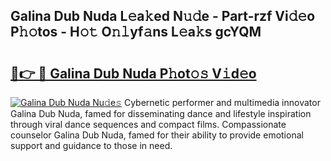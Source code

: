 ## Galina Dub Nuda L𝚎a𝚔ed N𝚞𝚍e - Part-rzf Vi𝚍𝚎o P𝚑𝚘tos - H𝚘𝚝 O𝚗𝚕yf𝚊ns L𝚎a𝚔s gcYQM

# <h2><a href="http://kf51b46.oniu.top/?m=Galina+Dub+Nuda">🔗👉 🔴 Galina Dub Nuda P𝚑ot𝚘𝚜 V𝚒d𝚎o</a></h2>

[![Galina Dub Nuda Nu𝚍e𝚜](https://i.imgur.com/0qMVB7G.gif)](http://kf51b46.oniu.top/?m=Galina+Dub+Nuda)
Cybernetic performer and multimedia innovator Galina Dub Nuda, famed for disseminating dance and lifestyle inspiration through viral dance sequences and compact films. Compassionate counselor Galina Dub Nuda, famed for their ability to provide emotional support and guidance to those in need.  
